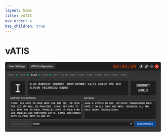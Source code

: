 ```yaml
---
layout: home
title: vATIS
nav_order: 4
has_children: true
---
```


# vATIS

![xPilot Client](/assets/images/MainScreen.png)